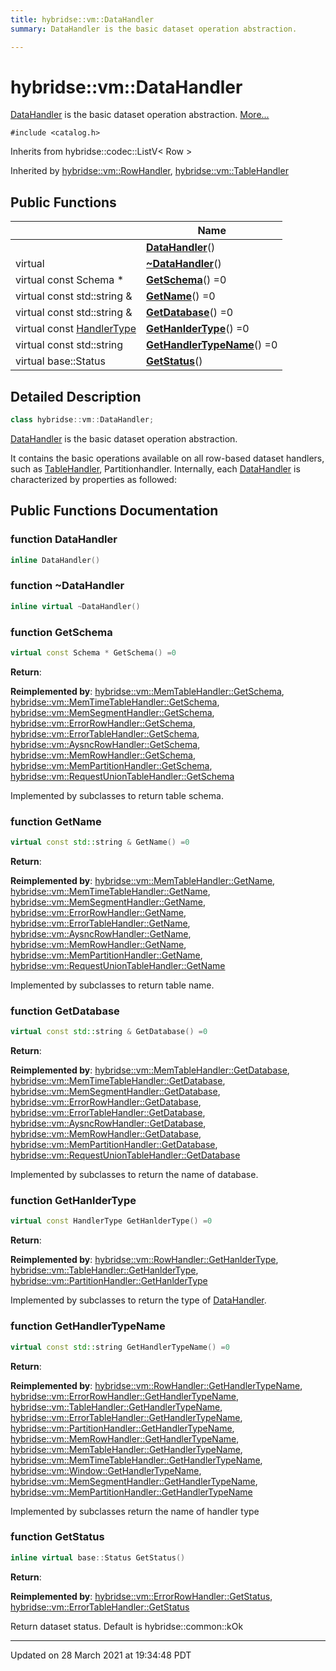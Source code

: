 ```yaml
---
title: hybridse::vm::DataHandler
summary: DataHandler is the basic dataset operation abstraction. 

---
```


# hybridse::vm::DataHandler



[DataHandler]() is the basic dataset operation abstraction.  [More...](#detailed-description)


`#include <catalog.h>`

Inherits from hybridse::codec::ListV< Row >

Inherited by [hybridse::vm::RowHandler](/hybridse/usage/api/markdownClasses/classhybridse_1_1vm_1_1_row_handler.md), [hybridse::vm::TableHandler](/hybridse/usage/api/markdownClasses/classhybridse_1_1vm_1_1_table_handler.md)

## Public Functions

|                | Name           |
| -------------- | -------------- |
| | **[DataHandler](/hybridse/usage/api/markdownClasses/classhybridse_1_1vm_1_1_data_handler.md#function-datahandler)**() |
| virtual | **[~DataHandler](/hybridse/usage/api/markdownClasses/classhybridse_1_1vm_1_1_data_handler.md#function-~datahandler)**() |
| virtual const Schema * | **[GetSchema](/hybridse/usage/api/markdownClasses/classhybridse_1_1vm_1_1_data_handler.md#function-getschema)**() =0 |
| virtual const std::string & | **[GetName](/hybridse/usage/api/markdownClasses/classhybridse_1_1vm_1_1_data_handler.md#function-getname)**() =0 |
| virtual const std::string & | **[GetDatabase](/hybridse/usage/api/markdownClasses/classhybridse_1_1vm_1_1_data_handler.md#function-getdatabase)**() =0 |
| virtual const [HandlerType](/hybridse/usage/api/markdownNamespaces/namespacehybridse_1_1vm.md#enum-handlertype) | **[GetHanlderType](/hybridse/usage/api/markdownClasses/classhybridse_1_1vm_1_1_data_handler.md#function-gethanldertype)**() =0 |
| virtual const std::string | **[GetHandlerTypeName](/hybridse/usage/api/markdownClasses/classhybridse_1_1vm_1_1_data_handler.md#function-gethandlertypename)**() =0 |
| virtual base::Status | **[GetStatus](/hybridse/usage/api/markdownClasses/classhybridse_1_1vm_1_1_data_handler.md#function-getstatus)**() |

## Detailed Description

```cpp
class hybridse::vm::DataHandler;
```

[DataHandler]() is the basic dataset operation abstraction. 

It contains the basic operations available on all row-based dataset handlers, such as [TableHandler](/hybridse/usage/api/markdownClasses/classhybridse_1_1vm_1_1_table_handler.md), Partitionhandler. Internally, each [DataHandler](/hybridse/usage/api/markdownClasses/classhybridse_1_1vm_1_1_data_handler.md) is characterized by properties as followed: 

## Public Functions Documentation

### function DataHandler

```cpp
inline DataHandler()
```


### function ~DataHandler

```cpp
inline virtual ~DataHandler()
```


### function GetSchema

```cpp
virtual const Schema * GetSchema() =0
```


**Return**: 

**Reimplemented by**: [hybridse::vm::MemTableHandler::GetSchema](/hybridse/usage/api/markdownClasses/classhybridse_1_1vm_1_1_mem_table_handler.md#function-getschema), [hybridse::vm::MemTimeTableHandler::GetSchema](/hybridse/usage/api/markdownClasses/classhybridse_1_1vm_1_1_mem_time_table_handler.md#function-getschema), [hybridse::vm::MemSegmentHandler::GetSchema](/hybridse/usage/api/markdownClasses/classhybridse_1_1vm_1_1_mem_segment_handler.md#function-getschema), [hybridse::vm::ErrorRowHandler::GetSchema](/hybridse/usage/api/markdownClasses/classhybridse_1_1vm_1_1_error_row_handler.md#function-getschema), [hybridse::vm::ErrorTableHandler::GetSchema](/hybridse/usage/api/markdownClasses/classhybridse_1_1vm_1_1_error_table_handler.md#function-getschema), [hybridse::vm::AysncRowHandler::GetSchema](/hybridse/usage/api/markdownClasses/classhybridse_1_1vm_1_1_aysnc_row_handler.md#function-getschema), [hybridse::vm::MemRowHandler::GetSchema](/hybridse/usage/api/markdownClasses/classhybridse_1_1vm_1_1_mem_row_handler.md#function-getschema), [hybridse::vm::MemPartitionHandler::GetSchema](/hybridse/usage/api/markdownClasses/classhybridse_1_1vm_1_1_mem_partition_handler.md#function-getschema), [hybridse::vm::RequestUnionTableHandler::GetSchema](/hybridse/usage/api/markdownClasses/classhybridse_1_1vm_1_1_request_union_table_handler.md#function-getschema)


Implemented by subclasses to return table schema. 


### function GetName

```cpp
virtual const std::string & GetName() =0
```


**Return**: 

**Reimplemented by**: [hybridse::vm::MemTableHandler::GetName](/hybridse/usage/api/markdownClasses/classhybridse_1_1vm_1_1_mem_table_handler.md#function-getname), [hybridse::vm::MemTimeTableHandler::GetName](/hybridse/usage/api/markdownClasses/classhybridse_1_1vm_1_1_mem_time_table_handler.md#function-getname), [hybridse::vm::MemSegmentHandler::GetName](/hybridse/usage/api/markdownClasses/classhybridse_1_1vm_1_1_mem_segment_handler.md#function-getname), [hybridse::vm::ErrorRowHandler::GetName](/hybridse/usage/api/markdownClasses/classhybridse_1_1vm_1_1_error_row_handler.md#function-getname), [hybridse::vm::ErrorTableHandler::GetName](/hybridse/usage/api/markdownClasses/classhybridse_1_1vm_1_1_error_table_handler.md#function-getname), [hybridse::vm::AysncRowHandler::GetName](/hybridse/usage/api/markdownClasses/classhybridse_1_1vm_1_1_aysnc_row_handler.md#function-getname), [hybridse::vm::MemRowHandler::GetName](/hybridse/usage/api/markdownClasses/classhybridse_1_1vm_1_1_mem_row_handler.md#function-getname), [hybridse::vm::MemPartitionHandler::GetName](/hybridse/usage/api/markdownClasses/classhybridse_1_1vm_1_1_mem_partition_handler.md#function-getname), [hybridse::vm::RequestUnionTableHandler::GetName](/hybridse/usage/api/markdownClasses/classhybridse_1_1vm_1_1_request_union_table_handler.md#function-getname)


Implemented by subclasses to return table name. 


### function GetDatabase

```cpp
virtual const std::string & GetDatabase() =0
```


**Return**: 

**Reimplemented by**: [hybridse::vm::MemTableHandler::GetDatabase](/hybridse/usage/api/markdownClasses/classhybridse_1_1vm_1_1_mem_table_handler.md#function-getdatabase), [hybridse::vm::MemTimeTableHandler::GetDatabase](/hybridse/usage/api/markdownClasses/classhybridse_1_1vm_1_1_mem_time_table_handler.md#function-getdatabase), [hybridse::vm::MemSegmentHandler::GetDatabase](/hybridse/usage/api/markdownClasses/classhybridse_1_1vm_1_1_mem_segment_handler.md#function-getdatabase), [hybridse::vm::ErrorRowHandler::GetDatabase](/hybridse/usage/api/markdownClasses/classhybridse_1_1vm_1_1_error_row_handler.md#function-getdatabase), [hybridse::vm::ErrorTableHandler::GetDatabase](/hybridse/usage/api/markdownClasses/classhybridse_1_1vm_1_1_error_table_handler.md#function-getdatabase), [hybridse::vm::AysncRowHandler::GetDatabase](/hybridse/usage/api/markdownClasses/classhybridse_1_1vm_1_1_aysnc_row_handler.md#function-getdatabase), [hybridse::vm::MemRowHandler::GetDatabase](/hybridse/usage/api/markdownClasses/classhybridse_1_1vm_1_1_mem_row_handler.md#function-getdatabase), [hybridse::vm::MemPartitionHandler::GetDatabase](/hybridse/usage/api/markdownClasses/classhybridse_1_1vm_1_1_mem_partition_handler.md#function-getdatabase), [hybridse::vm::RequestUnionTableHandler::GetDatabase](/hybridse/usage/api/markdownClasses/classhybridse_1_1vm_1_1_request_union_table_handler.md#function-getdatabase)


Implemented by subclasses to return the name of database. 


### function GetHanlderType

```cpp
virtual const HandlerType GetHanlderType() =0
```


**Return**: 

**Reimplemented by**: [hybridse::vm::RowHandler::GetHanlderType](/hybridse/usage/api/markdownClasses/classhybridse_1_1vm_1_1_row_handler.md#function-gethanldertype), [hybridse::vm::TableHandler::GetHanlderType](/hybridse/usage/api/markdownClasses/classhybridse_1_1vm_1_1_table_handler.md#function-gethanldertype), [hybridse::vm::PartitionHandler::GetHanlderType](/hybridse/usage/api/markdownClasses/classhybridse_1_1vm_1_1_partition_handler.md#function-gethanldertype)


Implemented by subclasses to return the type of [DataHandler](/hybridse/usage/api/markdownClasses/classhybridse_1_1vm_1_1_data_handler.md). 


### function GetHandlerTypeName

```cpp
virtual const std::string GetHandlerTypeName() =0
```


**Return**: 

**Reimplemented by**: [hybridse::vm::RowHandler::GetHandlerTypeName](/hybridse/usage/api/markdownClasses/classhybridse_1_1vm_1_1_row_handler.md#function-gethandlertypename), [hybridse::vm::ErrorRowHandler::GetHandlerTypeName](/hybridse/usage/api/markdownClasses/classhybridse_1_1vm_1_1_error_row_handler.md#function-gethandlertypename), [hybridse::vm::TableHandler::GetHandlerTypeName](/hybridse/usage/api/markdownClasses/classhybridse_1_1vm_1_1_table_handler.md#function-gethandlertypename), [hybridse::vm::ErrorTableHandler::GetHandlerTypeName](/hybridse/usage/api/markdownClasses/classhybridse_1_1vm_1_1_error_table_handler.md#function-gethandlertypename), [hybridse::vm::PartitionHandler::GetHandlerTypeName](/hybridse/usage/api/markdownClasses/classhybridse_1_1vm_1_1_partition_handler.md#function-gethandlertypename), [hybridse::vm::MemRowHandler::GetHandlerTypeName](/hybridse/usage/api/markdownClasses/classhybridse_1_1vm_1_1_mem_row_handler.md#function-gethandlertypename), [hybridse::vm::MemTableHandler::GetHandlerTypeName](/hybridse/usage/api/markdownClasses/classhybridse_1_1vm_1_1_mem_table_handler.md#function-gethandlertypename), [hybridse::vm::MemTimeTableHandler::GetHandlerTypeName](/hybridse/usage/api/markdownClasses/classhybridse_1_1vm_1_1_mem_time_table_handler.md#function-gethandlertypename), [hybridse::vm::Window::GetHandlerTypeName](/hybridse/usage/api/markdownClasses/classhybridse_1_1vm_1_1_window.md#function-gethandlertypename), [hybridse::vm::MemSegmentHandler::GetHandlerTypeName](/hybridse/usage/api/markdownClasses/classhybridse_1_1vm_1_1_mem_segment_handler.md#function-gethandlertypename), [hybridse::vm::MemPartitionHandler::GetHandlerTypeName](/hybridse/usage/api/markdownClasses/classhybridse_1_1vm_1_1_mem_partition_handler.md#function-gethandlertypename)


Implemented by subclasses return the name of handler type 


### function GetStatus

```cpp
inline virtual base::Status GetStatus()
```


**Return**: 

**Reimplemented by**: [hybridse::vm::ErrorRowHandler::GetStatus](/hybridse/usage/api/markdownClasses/classhybridse_1_1vm_1_1_error_row_handler.md#function-getstatus), [hybridse::vm::ErrorTableHandler::GetStatus](/hybridse/usage/api/markdownClasses/classhybridse_1_1vm_1_1_error_table_handler.md#function-getstatus)


Return dataset status. Default is hybridse::common::kOk 


-------------------------------

Updated on 28 March 2021 at 19:34:48 PDT